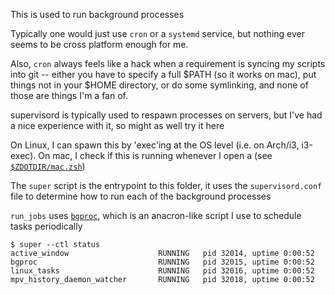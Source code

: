 This is used to run background processes

Typically one would just use `cron` or a `systemd` service, but nothing ever seems to be cross platform enough for me.

Also, `cron` always feels like a hack when a requirement is syncing my scripts into git -- either you have to specify a full $PATH (so it works on mac), put things not in your $HOME directory, or do some symlinking, and none of those are things I'm a fan of.

supervisord is typically used to respawn processes on servers, but I've had a nice experience with it, so might as well try it here

On Linux, I can spawn this by 'exec'ing at the OS level (i.e. on Arch/i3, i3-exec). On mac, I check if this is running whenever I open a (see [`$ZDOTDIR/mac.zsh`](https://github.com/seanbreckenridge/dotfiles/blob/master/.config/zsh/mac.zsh))

The `super` script is the entrypoint to this folder, it uses the `supervisord.conf` file to determine how to run each of the background processes

`run_jobs` uses [`bgproc`](https://github.com/seanbreckenridge/bgproc), which is an anacron-like script I use to schedule tasks periodically

```
$ super --ctl status
active_window                    RUNNING   pid 32014, uptime 0:00:52
bgproc                           RUNNING   pid 32015, uptime 0:00:52
linux_tasks                      RUNNING   pid 32016, uptime 0:00:52
mpv_history_daemon_watcher       RUNNING   pid 32018, uptime 0:00:52
```
